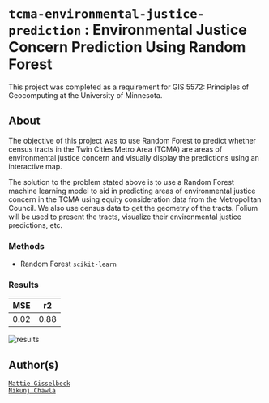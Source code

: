 # `tcma-environmental-justice-prediction` : Environmental Justice Concern Prediction Using Random Forest


This project was completed as a requirement for GIS 5572: Principles of Geocomputing at the University of Minnesota.

## About

The objective of this project was to use Random Forest to predict whether census tracts in the
Twin Cities Metro Area (TCMA) are areas of environmental justice concern and visually display the predictions using an interactive map.

The solution to the problem stated above is to use a Random Forest machine learning model to aid in predicting areas of environmental justice concern in the TCMA using equity consideration data from the Metropolitan Council. We also use census data to get the geometry of the tracts. Folium will be used to present the tracts, visualize their environmental justice predictions, etc.

### Methods
- Random Forest `scikit-learn`

### Results 

| MSE  | r2 |
| ---- | ------- |
| 0.02  |  0.88  |

![results](https://github.com/mattiegisselbeck/tcma-environmental-justice-prediction/assets/103837294/c847b885-17d0-45a8-9303-d119fef12daa)

## Author(s)


[`Mattie Gisselbeck`](https://github.com/mattiegisselbeck)
<br>
[`Nikunj Chawla`](https://github.com/nik312123)
